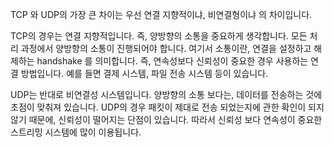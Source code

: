 TCP 와 UDP의 가장 큰 차이는 우선 연결 지향적이냐, 비연결형이냐 의 차이입니다.

TCP의 경우는 연결 지향적입니다. 즉, 양방향의 소통을 중요하게 생각합니다. 모든 처리 과정에서 양방향의 소통이 진행되어야 합니다.
여기서 소통이란, 연결을 설정하고 해제하는 handshake 를 의미합니다.
즉, 연속성보다 신뢰성이 중요한 경우 사용하는 연결 방법입니다. 예를 들면 결제 시스템, 파일 전송 시스템 등이 있습니다.

UDP는 반대로 비연결성 시스템입니다. 양방향의 소통 보다는, 데이터를 전송하는 것에 초점이 맞춰져 있습니다.
UDP의 경우 패킷이 제대로 전송 되었는지에 관한 확인이 되지 않기 때문에, 신뢰성이 떨어지는 단점이 있습니다.
따라서 신뢰성 보다 연속성이 중요한 스트리밍 시스템에 많이 이용됩니다.
